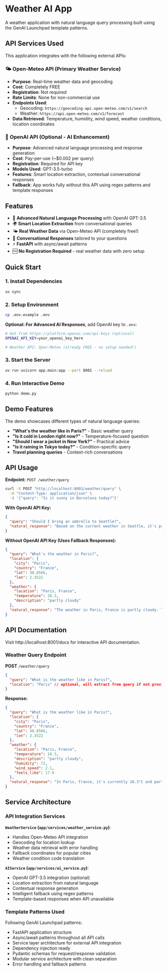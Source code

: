 # Weather AI App

A weather application with natural language query processing built using the GenAI Launchpad template patterns.

## API Services Used

This application integrates with the following external APIs:

### 🌤️ **Open-Meteo API** (Primary Weather Service)
- **Purpose**: Real-time weather data and geocoding
- **Cost**: Completely FREE
- **Registration**: Not required
- **Rate Limits**: None for non-commercial use
- **Endpoints Used**:
  - Geocoding: `https://geocoding-api.open-meteo.com/v1/search`
  - Weather: `https://api.open-meteo.com/v1/forecast`
- **Data Retrieved**: Temperature, humidity, wind speed, weather conditions, location coordinates

### 🤖 **OpenAI API** (Optional - AI Enhancement)
- **Purpose**: Advanced natural language processing and response generation
- **Cost**: Pay-per-use (~$0.002 per query)
- **Registration**: Required for API key
- **Models Used**: GPT-3.5-turbo
- **Features**: Smart location extraction, contextual conversational responses
- **Fallback**: App works fully without this API using regex patterns and template responses

## Features

- 🤖 **Advanced Natural Language Processing** with OpenAI GPT-3.5
- 🌍 **Smart Location Extraction** from conversational queries  
- 🌤️ **Real Weather Data** via Open-Meteo API (completely free!)
- 💬 **Conversational Responses** tailored to your questions
- ⚡ **FastAPI** with async/await patterns
- 🆓 **No Registration Required** - real weather data with zero setup

## Quick Start

### 1. Install Dependencies
```bash
uv sync
```

### 2. Setup Environment 
```bash
cp .env.example .env
```

**Optional: For Advanced AI Responses**, add OpenAI key to `.env`:
```bash
# Get from https://platform.openai.com/api-keys (optional)
OPENAI_API_KEY=your_openai_key_here

# Weather API: Open-Meteo (already FREE - no setup needed!)
```

### 3. Start the Server
```bash
uv run uvicorn app.main:app --port 8001 --reload
```

### 4. Run Interactive Demo
```bash
python demo.py
```

## Demo Features

The demo showcases different types of natural language queries:

- **"What's the weather like in Paris?"** - Basic weather query
- **"Is it cold in London right now?"** - Temperature-focused question  
- **"Should I wear a jacket in New York?"** - Practical advice
- **"Is it raining in Tokyo today?"** - Condition-specific query
- **Travel planning queries** - Context-rich conversations

## API Usage

**Endpoint:** `POST /weather/query`

```bash
curl -X POST "http://localhost:8001/weather/query" \
  -H "Content-Type: application/json" \
  -d '{"query": "Is it sunny in Barcelona today?"}'
```

**With OpenAI API Key:**
```json
{
  "query": "Should I bring an umbrella to Seattle?",
  "natural_response": "Based on the current weather in Seattle, it's partly cloudy with 15°C and 70% humidity. While it's not actively raining right now, Seattle can be unpredictable, so bringing a light rain jacket or umbrella wouldn't hurt!"
}
```

**Without OpenAI API Key (Uses Fallback Responses):**
```json
{
  "query": "What's the weather in Paris?",
  "location": {
    "city": "Paris",
    "country": "France",
    "lat": 48.8566,
    "lon": 2.3522
  },
  "weather": {
    "location": "Paris, France",
    "temperature": 18.3,
    "description": "partly cloudy"
  },
  "natural_response": "The weather in Paris, France is partly cloudy. Temperature is 18.3°C with 72% humidity."
}
```

## API Documentation

Visit http://localhost:8001/docs for interactive API documentation.

### Weather Query Endpoint

**POST** `/weather/query`

```json
{
  "query": "What is the weather like in Paris?",
  "location": "Paris" // optional, will extract from query if not provided
}
```

**Response:**
```json
{
  "query": "What is the weather like in Paris?",
  "location": {
    "city": "Paris",
    "country": "France",
    "lat": 48.8566,
    "lon": 2.3522
  },
  "weather": {
    "location": "Paris, France",
    "temperature": 18.3,
    "description": "partly cloudy",
    "humidity": 72,
    "wind_speed": 2.1,
    "feels_like": 17.9
  },
  "natural_response": "In Paris, France, it's currently 18.3°C and partly cloudy. It feels like 17.9°C with 72% humidity and wind at 2.1 m/s."
}
```

## Service Architecture

### API Integration Services

**`WeatherService` (`app/services/weather_service.py`)**:
- Handles Open-Meteo API integration
- Geocoding for location lookup
- Weather data retrieval with error handling
- Fallback coordinates for popular cities
- Weather condition code translation

**`AIService` (`app/services/ai_service.py`)**:
- OpenAI GPT-3.5 integration (optional)
- Location extraction from natural language
- Contextual response generation
- Intelligent fallback using regex patterns
- Template-based responses when API unavailable

### Template Patterns Used

Following GenAI Launchpad patterns:
- FastAPI application structure
- Async/await patterns throughout all API calls
- Service layer architecture for external API integration
- Dependency injection ready
- Pydantic schemas for request/response validation
- Modular service architecture with clean separation
- Error handling and fallback patterns